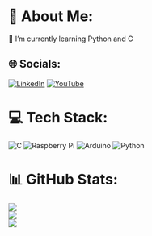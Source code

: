 # 💫 About Me:
🌱 I’m currently learning Python and C<br>


## 🌐 Socials:
[![LinkedIn](https://img.shields.io/badge/LinkedIn-%230077B5.svg?logo=linkedin&logoColor=white)](https://www.linkedin.com/in/bilgehan-g%C3%BCnen-677955279/) [![YouTube](https://img.shields.io/badge/YouTube-%23FF0000.svg?logo=YouTube&logoColor=white)](https://youtube.com/@UCgSw30P1BdCVckonmFWSisQ) 

# 💻 Tech Stack:
![C](https://img.shields.io/badge/c-%2300599C.svg?style=for-the-badge&logo=c&logoColor=white) ![Raspberry Pi](https://img.shields.io/badge/-RaspberryPi-C51A4A?style=for-the-badge&logo=Raspberry-Pi) ![Arduino](https://img.shields.io/badge/-Arduino-00979D?style=for-the-badge&logo=Arduino&logoColor=white) ![Python](https://img.shields.io/badge/python-3670A0?style=for-the-badge&logo=python&logoColor=ffdd54)
# 📊 GitHub Stats:
![](https://github-readme-stats.vercel.app/api?username=Pikehan&theme=kacho_ga&hide_border=true&include_all_commits=true&count_private=false)<br/>
![](https://github-readme-streak-stats.herokuapp.com/?user=Pikehan&theme=kacho_ga&hide_border=true)<br/>
![](https://github-readme-stats.vercel.app/api/top-langs/?username=Pikehan&theme=kacho_ga&hide_border=true&include_all_commits=true&count_private=false&layout=compact)

<!-- Proudly created with GPRM ( https://gprm.itsvg.in ) -->
